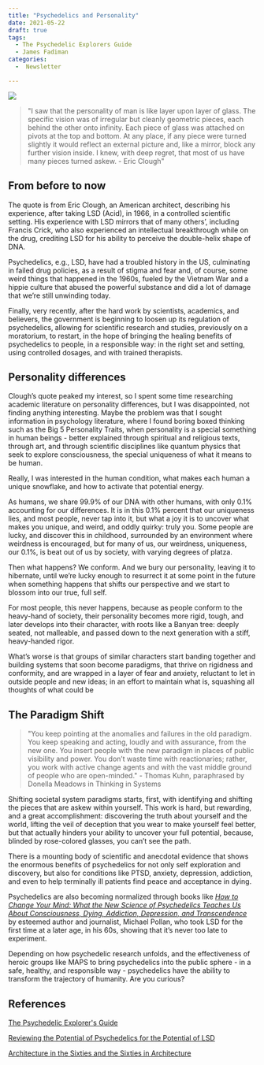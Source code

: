 ```yaml
---
title: "Psychedelics and Personality"
date: 2021-05-22
draft: true
tags:
  - The Psychedelic Explorers Guide
  - James Fadiman
categories:
  -  Newsletter

---
```

![](https://raw.githubusercontent.com/RikaSukenik/digitalgarden/master/uPic/figure.jpeg)

>"I saw that the personality of man is like layer upon layer of glass. The specific vision was of irregular but cleanly geometric pieces, each behind the other onto infinity. Each piece of glass was attached on pivots at the top and bottom. At any place, if any piece were turned slightly it would reflect an external picture and, like a mirror, block any further vision inside. I knew, with deep regret, that most of us have many pieces turned askew. - Eric Clough"

## From before to now
The quote is from Eric Clough, an American architect, describing his experience, after taking LSD (Acid), in 1966, in a controlled scientific setting. His experience with LSD mirrors that of many others’, including Francis Crick, who also experienced an intellectual breakthrough while on the drug, crediting LSD for his ability to perceive the double-helix shape of DNA.

Psychedelics, e.g., LSD, have had a troubled history in the US, culminating in failed drug policies, as a result of stigma and fear and, of course, some weird things that happened in the 1960s, fueled by the Vietnam War and a hippie culture that abused the powerful substance and did a lot of damage that we’re still unwinding today.

Finally, very recently, after the hard work by scientists, academics, and believers, the government is beginning to loosen up its regulation of psychedelics, allowing for scientific research and studies, previously on a moratorium, to restart, in the hope of bringing the healing benefits of psychedelics to people, in a responsible way: in the right set and setting, using controlled dosages, and with trained therapists.

## Personality differences
Clough’s quote peaked my interest, so I spent some time researching academic literature on personality differences, but I was disappointed, not finding anything interesting. Maybe the problem was that I sought information in psychology literature, where I found boring boxed thinking such as the Big 5 Personality Traits, when personality is a special something in human beings - better explained through spiritual and religious texts, through art, and through scientific disciplines like quantum physics that seek to explore consciousness, the special uniqueness of what it means to be human.

Really, I was interested in the human condition, what makes each human a unique snowflake, and how to activate that potential energy.

As humans, we share 99.9% of our DNA with other humans, with only 0.1% accounting for our differences. It is in this 0.1% percent that our uniqueness lies, and most people, never tap into it, but what a joy it is to uncover what makes you unique, and weird, and oddly quirky: truly you. Some people are lucky, and discover this in childhood, surrounded by an environment where weirdness is encouraged, but for many of us, our weirdness, uniqueness, our 0.1%, is beat out of us by society, with varying degrees of platza.

Then what happens? We conform. And we bury our personality, leaving it to hibernate, until we’re lucky enough to resurrect it at some point in the future when something happens that shifts our perspective and we start to blossom into our true, full self.

For most people, this never happens, because as people conform to the heavy-hand of society, their personality becomes more rigid, tough, and later develops into their character, with roots like a Banyan tree: deeply seated, not malleable, and passed down to the next generation with a stiff, heavy-handed rigor.

What’s worse is that groups of similar characters start banding together and building systems that soon become paradigms, that thrive on rigidness and conformity, and are wrapped in a layer of fear and anxiety, reluctant to let in outside people and new ideas; in an effort to maintain what is, squashing all thoughts of what could be

## The Paradigm Shift
>"You keep pointing at the anomalies and failures in the old paradigm. You keep speaking and acting, loudly and with assurance, from the new one. You insert people with the new paradigm in places of public visibility and power. You don’t waste time with reactionaries; rather, you work with active change agents and with the vast middle ground of people who are open-minded." - Thomas Kuhn, paraphrased by Donella Meadows in Thinking in Systems

Shifting societal system paradigms starts, first, with identifying and shifting the pieces that are askew within yourself. This work is hard, but rewarding, and a great accomplishment: discovering the truth about yourself and the world, lifting the veil of deception that you wear to make yourself feel better, but that actually hinders your ability to uncover your full potential, because, blinded by rose-colored glasses, you can’t see the path.

There is a mounting body of scientific and anecdotal evidence that shows the enormous benefits of psychedelics for not only self exploration and discovery, but also for conditions like PTSD, anxiety, depression, addiction, and even to help terminally ill patients find peace and acceptance in dying.

Psychedelics are also becoming normalized through books like [_How to Change Your Mind: What the New Science of Psychedelics Teaches Us About Consciousness, Dying, Addiction, Depression, and Transcendence_](https://www.goodreads.com/book/show/36613747-how-to-change-your-mind) by esteemed author and journalist, Michael Pollan, who took LSD for the first time at a later age, in his 60s, showing that it’s never too late to experiment.

Depending on how psychedelic research unfolds, and the effectiveness of heroic groups like MAPS to bring psychedelics into the public sphere - in a safe, healthy, and responsible way - psychedelics have the ability to transform the trajectory of humanity. Are you curious?

## References
[The Psychedelic Explorer's Guide](https://www.goodreads.com/book/show/9721527-the-psychedelic-explorer-s-guide)

[Reviewing the Potential of Psychedelics for the Potential of LSD](https://pubmed.ncbi.nlm.nih.gov/32170326/)

[Architecture in the Sixties and the Sixties in Architecture](https://www.academia.edu/14532069/Architecture_in_the_Sixties_and_the_Sixties_in_architecture)
